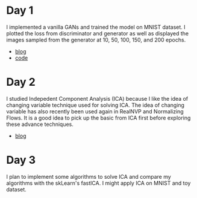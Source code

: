 
# Day 1
I implemented a vanilla GANs and trained the model on MNIST dataset. I plotted the loss from discriminator and generator as well as displayed the images sampled from the generator at 10, 50, 100, 150, and 200 epochs.

- [blog](https://sutheeblog.wordpress.com/2018/08/14/day-1-vanilla-gans/)
- [code](https://github.com/unsuthee/100DaysofMLCode/tree/master/day1)

# Day 2
I studied Indepedent Component Analysis (ICA) because I like the idea of changing variable technique used for solving ICA. The idea of changing variable has also recently been used again in RealNVP and Normalizing Flows. It is a good idea to pick up the basic from ICA first before exploring these advance techniques.

- [blog](https://sutheeblog.wordpress.com/2018/08/17/day-2-independent-component-analysis-ica/)

# Day 3
I plan to implement some algorithms to solve ICA and compare my algorithms with the skLearn's fastICA. I might apply ICA on MNIST and toy dataset.
